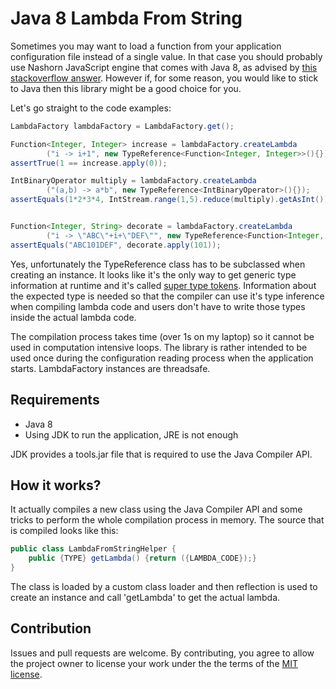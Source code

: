 # Java 8 Lambda From String

Sometimes you may want to load a function from your application configuration file instead of a single value. 
In that case you should probably use Nashorn JavaScript engine that comes with Java 8, as advised by [this stackoverflow answer](http://stackoverflow.com/a/22291144). 
However if, for some reason, you would like to stick to Java then this library might be a good choice for you. 

Let's go straight to the code examples: 
```java
LambdaFactory lambdaFactory = LambdaFactory.get();

Function<Integer, Integer> increase = lambdaFactory.createLambda
        ("i -> i+1", new TypeReference<Function<Integer, Integer>>(){});
assertTrue(1 == increase.apply(0));

IntBinaryOperator multiply = lambdaFactory.createLambda
        ("(a,b) -> a*b", new TypeReference<IntBinaryOperator>(){});
assertEquals(1*2*3*4, IntStream.range(1,5).reduce(multiply).getAsInt());


Function<Integer, String> decorate = lambdaFactory.createLambda
        ("i -> \"ABC\"+i+\"DEF\"", new TypeReference<Function<Integer, String>>(){});
assertEquals("ABC101DEF", decorate.apply(101));
```

Yes, unfortunately the TypeReference class has to be subclassed when creating an instance. It looks like it's the only way to get generic type 
information at runtime and it's called [super type tokens](http://gafter.blogspot.com/2006/12/super-type-tokens.html). 
Information about the expected type is needed so that the compiler can use it's type inference
when compiling lambda code and users don't have to write those types inside the actual lambda code. 

The compilation process takes time (over 1s on my laptop) so it cannot be used in computation intensive loops. 
The library is rather intended to be used once during the configuration reading process when the application starts. 
LambdaFactory instances are threadsafe. 


## Requirements 
* Java 8
* Using JDK to run the application, JRE is not enough

JDK provides a tools.jar file that is required to use the Java Compiler API. 


## How it works? 

It actually compiles a new class using the Java Compiler API and some tricks to perform the whole
compilation process in memory. The source that is compiled looks like this:

```java
public class LambdaFromStringHelper {
    public {TYPE} getLambda() {return ({LAMBDA_CODE});}
}
```
The class is loaded by a custom class loader and then reflection is used to create an instance and call 'getLambda' 
to get the actual lambda. 


## Contribution
Issues and pull requests are welcome. By contributing, you agree to allow the project owner to license your work under the the terms of the [MIT license](LICENSE.txt). 
